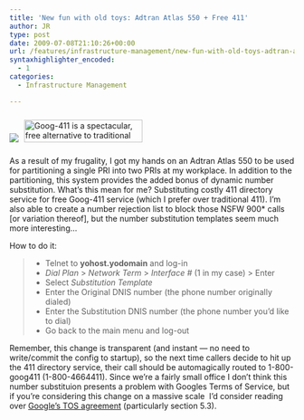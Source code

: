 ```yaml
---
title: 'New fun with old toys: Adtran Atlas 550 + Free 411'
author: JR
type: post
date: 2009-07-08T21:10:26+00:00
url: /features/infrastructure-management/new-fun-with-old-toys-adtran-atlas-550-free-411/
syntaxhighlighter_encoded:
  - 1
categories:
  - Infrastructure Management

---
```

![][1]<img class="alignleft" style="margin: 10px;" title="Goog-411" src="http://www.google.com/images/logos/goog-411_logo.png" alt="Goog-411 is a spectacular, free alternative to traditional directory svc." width="209" height="40" />

As a result of my frugality, I got my hands on an Adtran Atlas 550 to be used for partitioning a single PRI into two PRIs at my workplace. In addition to the partitioning, this system provides the added bonus of dynamic number substitution. What&#8217;s this mean for me? Substituting costly 411 directory service for free Goog-411 service (which I prefer over traditional 411). I&#8217;m also able to create a number rejection list to block those NSFW 900* calls [or variation thereof], but the number substitution templates seem much more interesting&#8230;

How to do it:

>   * Telnet to **yohost.yodomain** and log-in
>   * _Dial Plan_ > _Network Term_ > _Interface #_ (1 in my case) > Enter
>   * Select _Substitution Template_
>   * Enter the Original DNIS number (the phone number originally dialed)
>   * Enter the Substitution DNIS number (the phone number you&#8217;d like to dial)
>   * Go back to the main menu and log-out

Remember, this change is transparent (and instant &#8212; no need to write/commit the config to startup), so the next time callers decide to hit up the 411 directory service, their call should be automagically routed to 1-800-goog411 (1-800-4664411). Since we&#8217;re a fairly small office I don&#8217;t think this number substituion presents a problem with Googles Terms of Service, but if you&#8217;re considering this change on a massive scale  I&#8217;d consider reading over <a title="Review Google's Terms of Service" href="http://www.google.com/accounts/TOS" target="_blank">Google&#8217;s TOS agreement</a> (particularly section 5.3).

 [1]: file:///C:/DOCUME~1/ADMIN~1.IT0/LOCALS~1/Temp/moz-screenshot-11.jpg